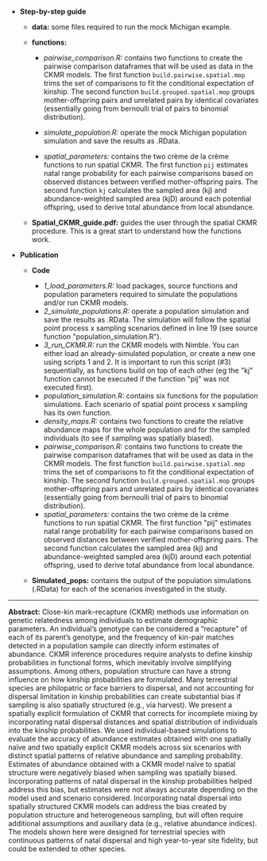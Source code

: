 * **Step-by-step guide**

  * **data:** some files required to run the mock Michigan example.
  
  * **functions:**

    * *pairwise_comparison.R:* contains two functions to create the pairwise comparison dataframes that will be used as data in the CKMR models. The first function `build.pairwise.spatial.mop` trims the set of comparisons to fit the conditional expectation of kinship. The second function `build.grouped.spatial.mop` groups mother-offspring pairs and unrelated pairs by identical covariates (essentially going from bernoulli trial of pairs to binomial distribution).
    
    * *simulate_population.R:* operate the mock Michigan population simulation and save the results as .RData.
    
    * *spatial_parameters:* contains the two crème de la crème functions to run spatial CKMR. The first function `pij` estimates natal range probability for each pairwise comparisons based on observed distances between verified mother-offspring pairs. The second function `kj` calculates the sampled area (kj) and abundance-weighted sampled area (kjD) around each potential offspring, used to derive total abundance from local abundance.
    
  * **Spatial_CKMR_guide.pdf:** guides the user through the spatial CKMR procedure. This is a great start to understand how the functions work.

* **Publication**

  * **Code**

    * *1_load_parameters.R:* load packages, source functions and population parameters required to simulate the populations and/or run CKMR models.
    * *2_simulate_populations.R:* operate a population simulation and save the results as .RData. The simulation will follow the spatial point process x sampling scenarios defined in line 19 (see source function "population_simulation.R").
    * *3_run_CKMR.R:* run the CKMR models with Nimble. You can either load an already-simulated population, or create a new one using scripts 1 and 2. It is important to run this script (#3) sequentially, as functions build on top of each other (eg the "kj" function cannot be executed if the function "pij" was not executed first).
    * *population_simulation.R:* contains six functions for the population simulations. Each scenario of spatial point process x sampling has its own function.
    * *density_maps.R:* contains two functions to create the relative abundance maps for the whole population and for the sampled individuals (to see if sampling was spatially biased).
    * *pairwise_comparison.R:* contains two functions to create the pairwise comparison dataframes that will be used as data in the CKMR models. The first function `build.pairwise.spatial.mop` trims the set of comparisons to fit the conditional expectation of kinship. The second function `build.grouped.spatial.mop` groups mother-offspring pairs and unrelated pairs by identical covariates (essentially going from bernoulli trial of pairs to binomial distribution).
    * *spatial_parameters:* contains the two crème de la crème functions to run spatial CKMR. The first function "pij" estimates natal range probability for each pairwise comparisons based on observed distances between verified mother-offspring pairs. The second function calculates the sampled area (kj) and abundance-weighted sampled area (kjD) around each potential offspring, used to derive total abundance from local abundance.
    
  * **Simulated_pops:** contains the output of the population simulations (.RData) for each of the scenarios investigated in the study.
  
---

**Abstract:** Close-kin mark–recapture (CKMR) methods use information on genetic relatedness among individuals to estimate demographic parameters. An individual’s genotype can be considered a “recapture” of each of its parent’s genotype, and the frequency of kin-pair matches detected in a population sample can directly inform estimates of abundance. CKMR inference procedures require analysts to define kinship probabilities in functional forms, which inevitably involve simplifying assumptions. Among others, population structure can have a strong influence on how kinship probabilities are formulated. Many terrestrial species are philopatric or face barriers to dispersal, and not accounting for dispersal limitation in kinship probabilities can create substantial bias if sampling is also spatially structured (e.g., via harvest). We present a spatially explicit formulation of CKMR that corrects for incomplete mixing by incorporating natal dispersal distances and spatial distribution of individuals into the kinship probabilities. We used individual-based simulations to evaluate the accuracy of abundance estimates obtained with one spatially naïve and two spatially explicit CKMR models across six scenarios with distinct spatial patterns of relative abundance and sampling probability. Estimates of abundance obtained with a CKMR model naïve to spatial structure were negatively biased when sampling was spatially biased. Incorporating patterns of natal dispersal in the kinship probabilities helped address this bias, but estimates were not always accurate depending on the model used and scenario considered. Incorporating natal dispersal into spatially structured CKMR models can address the bias created by population structure and heterogeneous sampling, but will often require additional assumptions and auxiliary data (e.g., relative abundance indices). The models shown here were designed for terrestrial species with continuous patterns of natal dispersal and high year-to-year site fidelity, but could be extended to other species.

